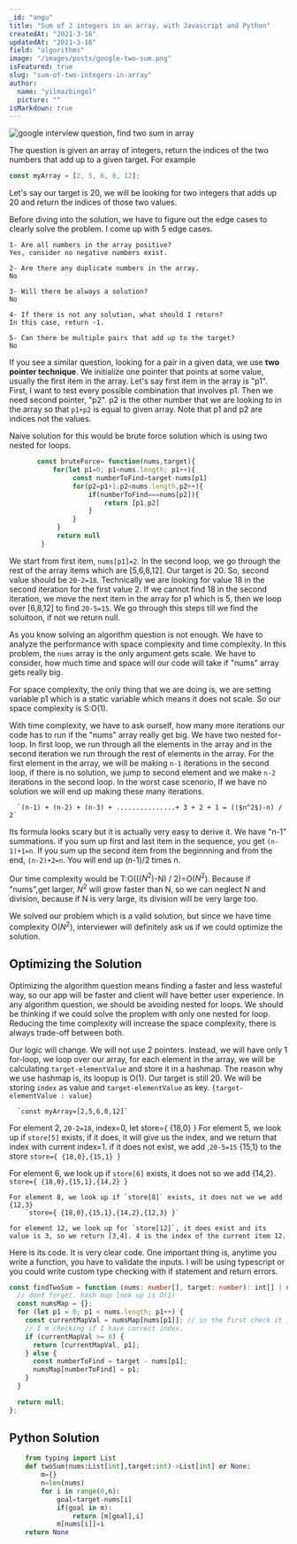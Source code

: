 ```yaml
---
_id: "angu"
title: "Sum of 2 integers in an array, with Javascript and Python"
createdAt: "2021-3-16"
updatedAt: "2021-3-16"
field: "algorithms"
image: "/images/posts/google-two-sum.png"
isFeatured: true
slug: "sum-of-two-integers-in-array"
author:
  name: "yilmazbingol"
  picture: ""
isMarkdown: true
---
```


![google interview question, find two sum in array](google-two-sum.png)

The question is given an array of integers, return the indices of the two numbers that add up to a given target. For example

```js
const myArray = [2, 5, 6, 8, 12];
```

Let's say our target is 20, we will be looking for two integers that adds up 20 and return the indices of those two values.

Before diving into the solution, we have to figure out the edge cases to clearly solve the problem. I come up with 5 edge cases.

    1- Are all numbers in the array positive?
    Yes, consider no negative numbers exist.

    2- Are there any duplicate numbers in the array.
    No

    3- Will there be always a solution?
    No

    4- If there is not any solution, what should I return?
    In this case, return -1.

    5- Can there be multiple pairs that add up to the target?
    No

If you see a similar question, looking for a pair in a given data, we use **two pointer technique**. We initialize one pointer that points at some value, usually the first item in the array. Let's say first item in the array is "p1". First, I want to test every possible combination that involves p1. Then we need second pointer, "p2". p2 is the other number that we are looking to in the array so that `p1+p2` is equal to given array. Note that p1 and p2 are indices not the values.

Naive solution for this would be brute force solution which is using two nested for loops.

```js
       const bruteForce= function(nums,target){
           for(let p1=0; p1<nums.length; p1++){
                const numberToFind=target-nums[p1]
                for(p2=p1+1;p2<nums.length,p2++){
                    if(numberToFind===nums[p2]){
                        return [p1,p2]
                    }
                }
            }
            return null
        }
```

We start from first item, `nums[p1]=2`. In the second loop, we go through the rest of the array items which are [5,6,8,12]. Our target is 20. So, second value should be `20-2=18`. Technically we are looking for value 18 in the second iteration for the first value 2. If we cannot find 18 in the second iteration, we move the next item in the array for p1 which is 5, then we loop over [6,8,12] to find `20-5=15`. We go through this steps till we find the soluitoon, if not we return null.

As you know solving an algorithm question is not enough. We have to analyze the performance with space complexity and time complexity. In this problem, the `nums` array is the only argument gets scale. We have to consider, how much time and space will our code will take if "nums" array gets really big.

For space complexity, the only thing that we are doing is, we are setting variable p1 which is a static variable which means it does not scale. So our space complexity is S:O(1).

With time complexity, we have to ask ourself, how many more iterations our code has to run if the "nums" array really get big. We have two nested for-loop. In first loop, we run through all the elements in the array and in the second iteration we run through the rest of elements in the array. For the first element in the array, we will be making `n-1` iterations in the second loop, if there is no solution, we jump to second element and we make `n-2` iterations in the second loop. In the worst case scenorio, If we have no solution we will end up making these many iterations.

      `(n-1) + (n-2) + (n-3) + ...............+ 3 + 2 + 1 = (($n^2$)-n) / 2`

Its formula looks scary but it is actually very easy to derive it. We have "n-1" summations. if you sum up first and last item in the sequence, you get `(n-1)+1=n`. If you sum up the second item from the beginnning and from the end, `(n-2)+2=n`. You will end up (n-1)/2 times n.

Our time complexity would be T:O((($N^2$)-N) / 2)=O($N^2$). Because if "nums",get larger, $N^2$ will grow faster than N, so we can neglect N and division, because if N is very large, its division will be very large too.

We solved our problem which is a valid solution, but since we have time complexity O($N^2$), interviewer will definitely ask us if we could optimize the solution.

## Optimizing the Solution

Optimizing the algorithm question means finding a faster and less wasteful way, so our app will be faster and client will have better user experience. In any algorithm question, we should be avoiding nested for loops. We should be thinking if we could solve the proplem with only one nested for loop. Reducing the time complexity will increase the space complexity, there is always trade-off between both.

Our logic will change. We will not use 2 pointers. Instead, we will have only 1 for-loop, we loop over our array, for each element in the array, we will be calculating `target-elementValue` and store it in a hashmap. The reason why we use hashmap is, its loopup is O(1). Our target is still 20. We will be storing `index` as value and `target-elementValue` as key.
`{target-elementValue : value}`

      `const myArray=[2,5,6,8,12]`

For element 2, `20-2=18`, index=0, let store={ {18,0} }
For element 5, we look up if `store[5]` exists, if it does, it will give us the index, and we return that index with current index=1. if it does not exist, we add ,`20-5=15` {15,1} to the store
`store={ {18,0},{15,1} }`

For element 6, we look up if `store[6]` exists, it does not so we add {14,2}.
`store={ {18,0},{15,1},{14,2} }`

    For element 8, we look up if `store[8]` exists, it does not we we add {12,3}
        `store={ {18,0},{15,1},{14,2},{12,3} }`

    for element 12, we look up for `store[12]`, it does exist and its value is 3, so we return [3,4]. 4 is the index of the current item 12.

Here is its code. It is very clear code. One important thing is, anytime you write a function, you have to validate the inputs. I will be using typescript or you could write custom type checking with if statement and return errors.

```ts
const findTwoSum = function (nums: number[], target: number): int[] | null {
  // dont forget. hash map look up is O(1)
  const numsMap = {};
  for (let p1 = 0; p1 < nums.length; p1++) {
    const currentMapVal = numsMap[nums[p1]]; // in the first check it is undefined
    // I m checking if I have correct index.
    if (currentMapVal >= 0) {
      return [currentMapVal, p1];
    } else {
      const numberToFind = target - nums[p1];
      numsMap[numberToFind] = p1;
    }
  }

  return null;
};
```

## Python Solution

```py
    from typing import List
    def twoSum(nums:List[int],target:int)->List[int] or None:
        m={}
        n=len(nums)
        for i in range(0,n):
            goal=target-nums[i]
            if(goal in m):
                return [m[goal],i]
            m[nums[i]]=i
    return None
```
